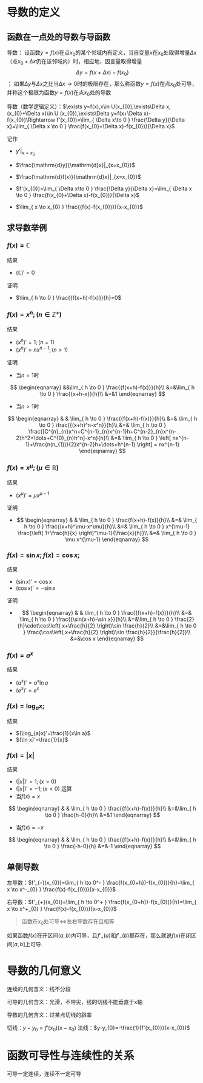 # 导数的定义

## 函数在一点处的导数与导函数

导数： 设函数$y=f(x)$在点$x_{0}$的某个邻域内有定义，当自变量$x$在$x_{0}$处取得增量$\Delta x$（点$x_{0}+\Delta x$仍在该邻域内）时，相应地，因变量取得增量
$$\Delta y=f(x+\Delta x)-f(x_{0})$$；
如果$\Delta y$与$\Delta x$之比当$\Delta x\to0$时的极限存在，那么称函数$y=f(x)$在点$x_{0}$处可导，并称这个极限为函数$y=f(x)$在点$x_{0}$处的导数

导数（数学逻辑定义）：$\exists y=f(x),x\in U(x_{0}),\exists\Delta x,(x_{0}+\Delta x)\in U (x_{0}),\exists\Delta y=f(x+\Delta x)-f(x_{0})\Rightarrow f'(x_{0})=\lim_{ \Delta x\to 0 } \frac{\Delta y}{\Delta x}=\lim_{ \Delta x \to 0 } \frac{f(x_{0}+\Delta x)-f(x_{0})}{\Delta x}$

记作

- $y'|_{x=x_{0}}$
- $\frac{\mathrm{d}y}{\mathrm{d}x}|_{x=x_{0}}$
- $\frac{\mathrm{d}f(x)}{\mathrm{d}x}|_{x=x_{0}}$

- $f'(x_{0})=\lim_{ \Delta x\to 0 } \frac{\Delta y}{\Delta x}=\lim_{ \Delta x \to 0 } \frac{f(x_{0}+\Delta x)-f(x_{0})}{\Delta x}$
- $\lim_{ x \to x_{0} } \frac{{f(x)-f(x_{0})}}{x-x_{0}}$

## 求导数举例

### $f(x)=\mathbb{C}$

结果

- $(\mathbb{C})'=0$

证明

- $\lim_{ h \to 0 } \frac{{f(x+h)-f(x)}}{h}=0$

### $f(x)=x^n;(n\in \mathbb{Z}^+)$

结果

- $(x^n)'=1;(n=1)$
- $(x^n)'=nx^{n-1};(n>1)$

证明

- 当$n=1$时

$$
\begin{eqnarray}
&&\lim_{ h \to 0 } \frac{{f(x+h)-f(x)}}{h}\\
&=&\lim_{ h \to 0 } \frac{{x+h-x}}{h}\\
&=&1
\end{eqnarray}
$$

- 当$n>1$时

$$
\begin{eqnarray}
& & \lim_{ h \to 0 } \frac{{f(x+h)-f(x)}}{h}\\
&=& \lim_{ h \to 0 } \frac{{(x+h)^n-x^n}}{h}\\
&=& \lim_{ h \to 0 } \frac{[C^{n}_{n}x^n+C^{n-1}_{n}x^{n-1}h+C^{n-2}_{n}x^{n-2}h^2+\dots+C^{0}_{n}h^n]-x^n}{h}\\
&=& \lim_{ h \to 0 }  \left[ nx^{n-1}+\frac{n(n_{1})}{2}x^{n-2}h+\dots+h^{n-1} \right]
= nx^{n-1}
\end{eqnarray}
$$

### $f(x)=x^\mu;(\mu \in \mathbb{R})$

结果

- $(x^\mu)'=\mu x^{\mu-1}$

证明

- $$
\begin{eqnarray}
& & \lim_{ h \to 0 } \frac{f(x+h)-f(x)}{h}\\
&=& \lim_{ h \to 0 } \frac{(x+h)^\mu-x^\mu}{h}\\
&=& \lim_{ h \to 0 } x^{\mu-1}   \frac{\left( 1+\frac{h}{x} \right)^\mu-1}{\frac{x}{h}}\\
&=& \lim_{ h \to 0 } \mu x^{\mu-1}
\end{eqnarray}
$$

### $f(x)=\sin x;f(x)=\cos x;$

结果
- $(\sin x)'=\cos x$
- $(\cos x)'=-\sin x$

证明
- $$
\begin{eqnarray}
& & \lim_{ h \to 0 } \frac{{f(x+h)-f(x)}}{h}\\
&=& \lim_{ h \to 0 } \frac{{\sin(x+h)-\sin x}}{h}\\
&=&\lim_{ h \to 0 } \frac{2}{h}\cdot\cos\left( x+\frac{h}{2} \right)\sin \frac{h}{2}\\
&=&\lim_{ h \to 0 } \frac{\cos\left( x+\frac{h}{2} \right)\sin \frac{h}{2}}{\frac{h}{2}}\\
&=&\cos x
\end{eqnarray}
$$

### $f(x)=a^x$

结果

- $(a^x)'=a^x\ln a$
- $(e^x)'=e^x$

### $f(x)=\log_{a}x;$

结果

- $(\log_{a}x)'=\frac{1}{x\ln a}$
- $(\ln x)'=\frac{1}{x}$

### $f(x)=|x|$

结果

- $(|x|)'=1;(x>0)$
- $(|x|)'=-1;(x<0)$
运算
- 当$f(x)=x$

$$
\begin{eqnarray}
& & \lim_{ h \to 0 } \frac{{f(x+h)-f(x)}}{h}\\
&=&\lim_{ h \to 0 } \frac{h-0}{h}\\
&=&1
\end{eqnarray}
$$

- 当$f(x)=-x$

$$
\begin{eqnarray}
& & \lim_{ h \to 0 } \frac{{f(x+h)-f(x)}}{h}\\
&=&\lim_{ h \to 0 } \frac{-h-0}{h}
&=&-1
\end{eqnarray}
$$

## 单侧导数

左导数：$f'_{-}(x_{0})=\lim_{ h \to 0^- } \frac{f(x_{0+h})-f(x_{0})}{h}=\lim_{ x \to x^-_{0} } \frac{f(x)-f(x_{0})}{x-x_{0}}$

右导数：$f'_{+}(x_{0})=\lim_{ h \to 0^+ } \frac{f(x_{0+h})-f(x_{0})}{h}=\lim_{ x \to x^+_{0} } \frac{f(x)-f(x_{0})}{x-x_{0}}$

> 函数在$x_{0}$处可导$\iff$左右导数存在且相等

如果函数$f(x)$在开区间$(a,b)$内可导，且$f'_{+}(a)$和$f'_{-}(b)$都存在，那么就说$f(x)$在闭区间$[a, b]$上可导.

# 导数的几何意义

连续的几何含义：线不分段

可导的几何含义：光滑，不带尖，线的切线不能垂直于x轴

导数的几何含义：过某点切线的斜率

切线：$y-y_{0}=f'(x_{0})(x-x_{0})$
法线：$y-y_{0}=-\frac{1}{f'(x_{0})}(x-x_{0})$

# 函数可导性与连续性的关系

可导一定连续，连续不一定可导
